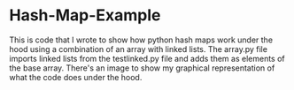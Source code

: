 # Hash-Map-Example
This is code that I wrote to show how python hash maps work under the hood using a combination of an array with linked lists.
The array.py file imports linked lists from the testlinked.py file and adds them as elements of the base array.
There's an image to show my graphical representation of what the code does under the hood.

